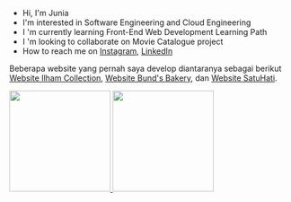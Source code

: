 -  Hi, I'm Junia
-  I'm interested in Software Engineering and Cloud Engineering
-  I 'm currently learning Front-End Web Development Learning Path
-  I 'm looking to collaborate on Movie Catalogue project
-  How to reach me on 
<a href="https://www.instagram.com/juniavitasari7/" target="_blank">Instagram</a>, 
<a href="https://www.linkedin.com/in/junia-vitasari-1918a8252/" target="_blank">LinkedIn</a>

Beberapa website yang pernah saya develop diantaranya sebagai berikut
[Website Ilham Collection](http://ilhamcollection.42web.io/home.php),
[Website Bund's Bakery](https://bundsbakery.000webhostapp.com/), dan
[Website SatuHati](https://satuhati.site/).

<a href="https://github.com/Junia0806">
  <img height="180em" src="https://github-readme-stats-eight-theta.vercel.app/api?username=dimasmds&show_icons=true&theme=algolia&include_all_commits=true&count_private=true"/>
  <img height="180em" src="https://github-readme-stats-eight-theta.vercel.app/api/top-langs/?username=dimasmds&layout=compact&langs_count=8&theme=algolia"/>
</a>
</p>
